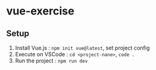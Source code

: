 # vue-exercise

## Setup

1. Install Vue.js : `npm init vue@latest`, set project config
2. Execute on VSCode : `cd <project-nane>`, `code .`
3. Run the project : `npm run dev`

